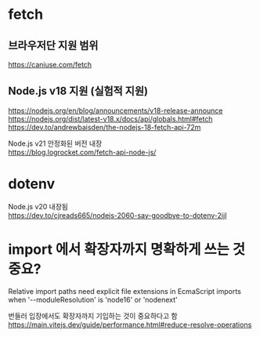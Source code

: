 # fetch

## 브라우저단 지원 범위

https://caniuse.com/fetch

## Node.js v18 지원 (실험적 지원)

https://nodejs.org/en/blog/announcements/v18-release-announce  
https://nodejs.org/dist/latest-v18.x/docs/api/globals.html#fetch  
https://dev.to/andrewbaisden/the-nodejs-18-fetch-api-72m

Node.js v21 안정화된 버전 내장  
https://blog.logrocket.com/fetch-api-node-js/

# dotenv

Node.js v20 내장됨  
https://dev.to/cjreads665/nodejs-2060-say-goodbye-to-dotenv-2ijl

# import 에서 확장자까지 명확하게 쓰는 것 중요?

Relative import paths need explicit file extensions in EcmaScript imports when '--moduleResolution' is 'node16' or 'nodenext'

번들러 입장에서도 확장자까지 기입하는 것이 중요하다고 함  
https://main.vitejs.dev/guide/performance.html#reduce-resolve-operations
